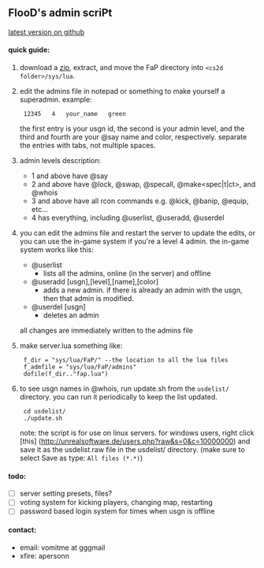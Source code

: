 ## FlooD's admin scriPt
[latest version on github](https://github.com/FloooD/FaP)

#### quick guide:
1. download a [zip](https://github.com/FloooD/FaP/archive/master.zip), extract,
   and move the FaP directory into `<cs2d folder>/sys/lua`.

2. edit the admins file in notepad or something to make yourself a superadmin.
   example:

        12345	4	your_name	green

   the first entry is your usgn id, the second is your admin level, and the
   third and fourth are your @say name and color, respectively. separate the
   entries with tabs, not multiple spaces.

3. admin levels description:
   * 1 and above have @say
   * 2 and above have @lock, @swap, @specall, @make<spec|t|ct>, and @whois
   * 3 and above have all rcon commands e.g. @kick, @banip, @equip, etc...
   * 4 has everything, including @userlist, @useradd, @userdel

4. you can edit the admins file and restart the server to update the edits, or
   you can use the in-game system if you're a level 4 admin. the in-game
   system works like this:
   * @userlist
     - lists all the admins, online (in the server) and offline
   * @useradd [usgn],[level],[name],[color]
     - adds a new admin. if there is already an admin with the usgn, then that
       admin is modified.
   * @userdel [usgn]
     - deletes an admin

   all changes are immediately written to the admins file

5. make server.lua something like:

        f_dir = "sys/lua/FaP/" --the location to all the lua files
        f_admfile = "sys/lua/FaP/admins"
        dofile(f_dir.."fap.lua")

6. to see usgn names in @whois, run update.sh from the `usdelist/` directory.
   you can run it periodically to keep the list updated.

        cd usdelist/
        ./update.sh

   note: the script is for use on linux servers. for windows users, right click
   [this] (http://unrealsoftware.de/users.php?raw&s=0&c=10000000) and save it
   as the usdelist.raw file in the usdelist/ directory. (make sure to select
   Save as type: `All files (*.*)`)

#### todo:
- [ ] server setting presets, files?
- [ ] voting system for kicking players, changing map, restarting
- [ ] password based login system for times when usgn is offline

#### contact:
* email: vomitme at gggmail
* xfire: apersonn
